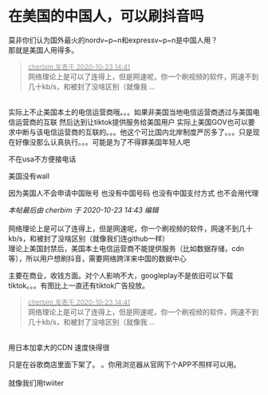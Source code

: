 # 在美国的中国人，可以刷抖音吗


莫非你们认为国外最火的nordv~p~n和expressv~p~n是中国人用？<br />
那就是美国人用得多。

<div class="quote"><blockquote><font size="2"><a href="https://www.hostloc.com/forum.php?mod=redirect&amp;goto=findpost&amp;pid=9341170&amp;ptid=757604" target="_blank"><font color="#999999">cherbim 发表于 2020-10-23 14:41</font></a></font><br />
网络理论上是可以了连得上，但是网速呢，你一个刷视频的软件，网速不到几十kb/s，和被封了没啥区别（就像我 ...</blockquote></div><br />
实际上不止美国本土的电信运营商哦。。。如果非美国当地电信运营商透过与美国电信运营商的互联 然后达到让tiktok提供服务给美国用户 实际上美国GOV也可以要求中断与该电信运营商的互联的。。。他这个可比国内北岸制度严厉多了。。。只是现在好像没那么认真执行。。。可能是为了不得罪美国年轻人吧

不在usa不方便接电话

美国没有wall

因为美国人不会申请中国账号 也没有中国号码 也没有中国支付方式 也不会用代理

<i class="pstatus"> 本帖最后由 cherbim 于 2020-10-23 14:43 编辑 </i><br />
<br />
网络理论上是可以了连得上，但是网速呢，你一个刷视频的软件，网速不到几十kb/s，和被封了没啥区别（就像我们连github一样）<br />
理论上美国封禁后，美国本土电信运营商不能提供服务（比如数据存储，cdn等），所以用户想刷抖音，需要网络跨洋来中国的数据中心

主要在商业，收钱方面。对个人影响不大，googleplay不是依旧可以下载tiktok。。。有图比上一直还有tiktok广告投放。

<div class="quote"><blockquote><font size="2"><a href="https://www.hostloc.com/forum.php?mod=redirect&amp;goto=findpost&amp;pid=9341170&amp;ptid=757604" target="_blank"><font color="#999999">cherbim 发表于 2020-10-23 14:41</font></a></font><br />
网络理论上是可以了连得上，但是网速呢，你一个刷视频的软件，网速不到几十kb/s，和被封了没啥区别（就像我 ...</blockquote></div><br />
用日本加拿大的CDN 速度快得很

只是在谷歌商店里面下架了。 。你用浏览器从官网下个APP不照样可以用。<br />
<br />
就像我们用twiiter
